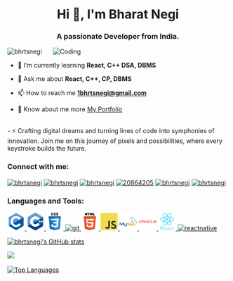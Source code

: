 <h1 align="center">Hi 👋, I'm Bharat Negi</h1>
<h3 align="center">A passionate Developer from India.</h3>
<img align="right" alt="Coding" width="400" src="https://media.tenor.com/NOYF3f82b_gAAAAC/programmer.gif">

<p align="left"> <img src="https://komarev.com/ghpvc/?username=bhrtsnegi&label=Profile%20views&color=0e75b6&style=flat" alt="bhrtsnegi" /> </p>

- 🌱 I’m currently learning **React, C++ DSA, DBMS**

- 💬 Ask me about **React, C++, CP, DBMS**

- 📫 How to reach me **1bhrtsnegi@gmail.com**

- 📄 Know about me more [My Portfolio ](https://bhrtsnegi.github.io)
</br>
- ⚡ Crafting digital dreams and turning lines of code into symphonies of innovation. Join me on this journey of pixels and possibilities, where every keystroke builds the future.

<h3 align="left">Connect with me:</h3>
<p align="left">
<a href="https://dev.to/bhrtsnegi" target="blank"><img align="center" src="https://raw.githubusercontent.com/rahuldkjain/github-profile-readme-generator/master/src/images/icons/Social/devto.svg" alt="bhrtsnegi" height="30" width="40" /></a>
<a href="https://twitter.com/bhrtsnegi" target="blank"><img align="center" src="https://raw.githubusercontent.com/rahuldkjain/github-profile-readme-generator/master/src/images/icons/Social/twitter.svg" alt="bhrtsnegi" height="30" width="40" /></a>
<a href="https://linkedin.com/in/bhrtsnegi" target="blank"><img align="center" src="https://raw.githubusercontent.com/rahuldkjain/github-profile-readme-generator/master/src/images/icons/Social/linked-in-alt.svg" alt="bhrtsnegi" height="30" width="40" /></a>
<a href="https://stackoverflow.com/users/20864205" target="blank"><img align="center" src="https://raw.githubusercontent.com/rahuldkjain/github-profile-readme-generator/master/src/images/icons/Social/stack-overflow.svg" alt="20864205" height="30" width="40" /></a>
<a href="https://instagram.com/bhrtsnegi" target="blank"><img align="center" src="https://raw.githubusercontent.com/rahuldkjain/github-profile-readme-generator/master/src/images/icons/Social/instagram.svg" alt="bhrtsnegi" height="30" width="40" /></a>
<a href="https://www.leetcode.com/bhrtsnegi" target="blank"><img align="center" src="https://raw.githubusercontent.com/rahuldkjain/github-profile-readme-generator/master/src/images/icons/Social/leet-code.svg" alt="bhrtsnegi" height="30" width="40" /></a>
</p>

<h3 align="left">Languages and Tools:</h3>
<p align="left"> 
  <a href="https://www.cprogramming.com/" target="_blank" rel="noreferrer"> 
    <img src="https://raw.githubusercontent.com/devicons/devicon/master/icons/c/c-original.svg" alt="c" width="40" height="40"/> 
  </a> 
  <a href="https://www.w3schools.com/cpp/" target="_blank" rel="noreferrer"> 
    <img src="https://raw.githubusercontent.com/devicons/devicon/master/icons/cplusplus/cplusplus-original.svg" alt="cplusplus" width="40" height="40"/> 
  </a> 
  <a href="https://www.w3schools.com/css/" target="_blank" rel="noreferrer"> 
    <img src="https://raw.githubusercontent.com/devicons/devicon/master/icons/css3/css3-original-wordmark.svg" alt="css3" width="40" height="40"/> 
  </a> 
  <a href="https://git-scm.com/" target="_blank" rel="noreferrer"> 
    <img src="https://www.vectorlogo.zone/logos/git-scm/git-scm-icon.svg" alt="git" width="40" height="40"/> 
  </a> 
  <a href="https://www.w3.org/html/" target="_blank" rel="noreferrer"> 
    <img src="https://raw.githubusercontent.com/devicons/devicon/master/icons/html5/html5-original-wordmark.svg" alt="html5" width="40" height="40"/> 
  </a> 
  <a href="https://developer.mozilla.org/en-US/docs/Web/JavaScript" target="_blank" rel="noreferrer"> 
    <img src="https://raw.githubusercontent.com/devicons/devicon/master/icons/javascript/javascript-original.svg" alt="javascript" width="40" height="40"/> 
  </a> 
  <a href="https://www.mysql.com/" target="_blank" rel="noreferrer"> 
    <img src="https://raw.githubusercontent.com/devicons/devicon/master/icons/mysql/mysql-original-wordmark.svg" alt="mysql" width="40" height="40"/> 
  </a> 
  <a href="https://www.oracle.com/" target="_blank" rel="noreferrer"> 
    <img src="https://raw.githubusercontent.com/devicons/devicon/master/icons/oracle/oracle-original.svg" alt="oracle" width="40" height="40"/> 
  </a> 
  <a href="https://reactjs.org/" target="_blank" rel="noreferrer"> 
    <img src="https://raw.githubusercontent.com/devicons/devicon/master/icons/react/react-original-wordmark.svg" alt="react" width="40" height="40"/> 
  </a> 
  <a href="https://reactnative.dev/" target="_blank" rel="noreferrer"> 
    <img src="https://reactnative.dev/img/header_logo.svg" alt="reactnative" width="40" height="40"/> 
  </a> 
</p>

<a href="http://www.github.com/bhrtsnegi"><img src="https://github-readme-stats.vercel.app/api?username=bhrtsnegi&show_icons=true&hide=&count_private=true&title_color=ef4444&text_color=ffffff&icon_color=facc15&bg_color=27272a&hide_border=true&show_icons=true" alt="bhrtsnegi's GitHub stats" /></a>

<a href="http://www.github.com/bhrtsnegi"><img src="https://github-readme-streak-stats.herokuapp.com/?user=bhrtsnegi&stroke=ffffff&background=27272a&ring=ef4444&fire=ef4444&currStreakNum=ffffff&currStreakLabel=ef4444&sideNums=ffffff&sideLabels=ffffff&dates=ffffff&hide_border=true" /></a>

<a href="https://github.com/bhrtsnegi" align="left"><img src="https://github-readme-stats.vercel.app/api/top-langs/?username=bhrtsnegi&langs_count=10&title_color=ef4444&text_color=ffffff&icon_color=facc15&bg_color=27272a&hide_border=true&locale=en&custom_title=Top%20%Languages" alt="Top Languages" /></a>


